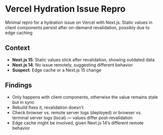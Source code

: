 # Vercel Hydration Issue Repro

Minimal repro for a hydration issue on Vercel with Next.js. Static values in client components persist after on-demand revalidation, possibly due to edge caching

## Context

- **Next.js 15**: Static values stick after revalidation, showing outdated data
- **Next.js 14**: No issue remotely, suggesting different behavior
- **Suspect**: Edge cache or a Next.js 15 change

## Findings

- Only happens with client components, otherwise the value remains stale but in sync
- Rebuild fixes it, revalidation doesn’t
- Check browser vs. remote server logs (deployed) or browser vs. terminal server logs (local) — values differ post-revalidation
- Edge cache might be involved, given Next.js 14’s different remote behavior
